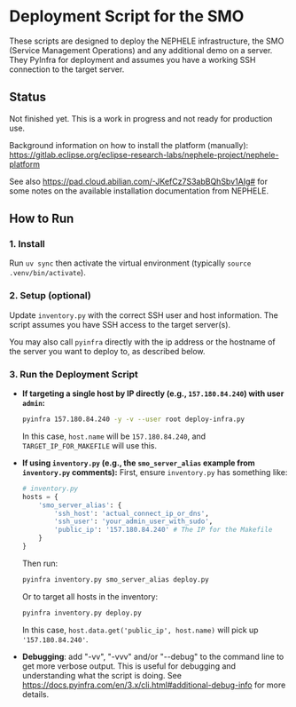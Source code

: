 # Deployment Script for the SMO

These scripts are designed to deploy the NEPHELE infrastructure, the SMO (Service Management Operations) and any additional demo on a server. They PyInfra for deployment and assumes you have a working SSH connection to the target server.

## Status

Not finished yet. This is a work in progress and not ready for production use.

Background information on how to install the platform (manually): https://gitlab.eclipse.org/eclipse-research-labs/nephele-project/nephele-platform

See also https://pad.cloud.abilian.com/-JKefCz7S3abBQhSbv1AIg# for some notes on the available installation documentation from NEPHELE.


## How to Run

### 1. Install

Run `uv sync` then activate the virtual environment (typically `source .venv/bin/activate`).

### 2. Setup (optional)

Update `inventory.py` with the correct SSH user and host information. The script assumes you have SSH access to the target server(s).

You may also call `pyinfra` directly with the ip address or the hostname of the server you want to deploy to, as described below.

### 3. Run the Deployment Script

*   **If targeting a single host by IP directly (e.g., `157.180.84.240`) with user `admin`:**
    ```bash
    pyinfra 157.180.84.240 -y -v --user root deploy-infra.py
    ```
    In this case, `host.name` will be `157.180.84.240`, and `TARGET_IP_FOR_MAKEFILE` will use this.

*   **If using `inventory.py` (e.g., the `smo_server_alias` example from `inventory.py` comments):**
    First, ensure `inventory.py` has something like:
    ```python
    # inventory.py
    hosts = {
        'smo_server_alias': {
            'ssh_host': 'actual_connect_ip_or_dns',
            'ssh_user': 'your_admin_user_with_sudo',
            'public_ip': '157.180.84.240' # The IP for the Makefile
        }
    }
    ```
    Then run:
    ```bash
    pyinfra inventory.py smo_server_alias deploy.py
    ```
    Or to target all hosts in the inventory:
    ```bash
    pyinfra inventory.py deploy.py
    ```
    In this case, `host.data.get('public_ip', host.name)` will pick up `'157.180.84.240'`.

* **Debugging**: add "-vv", "-vvv" and/or "--debug" to the command line to get more verbose output. This is useful for debugging and understanding what the script is doing. See <https://docs.pyinfra.com/en/3.x/cli.html#additional-debug-info> for more details.
